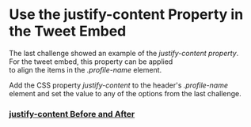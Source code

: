 ﻿# Use the justify-content Property in the Tweet Embed  

The last challenge showed an example of the *justify-content property*.    
For the tweet embed, this property can be applied   
to align the items in the *.profile-name* element.   

Add the CSS property *justify-content* to the header's *.profile-name*   
element and set the value to any of the options from the last challenge.   

### [justify-content Before and After]()

